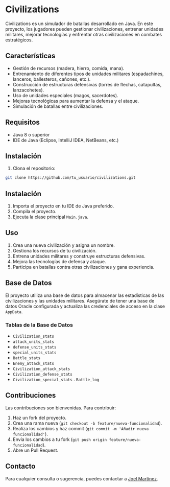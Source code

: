 # Civilizations

Civilizations es un simulador de batallas desarrollado en Java. En este proyecto, los jugadores pueden gestionar civilizaciones, entrenar unidades militares, mejorar tecnologías y enfrentar otras civilizaciones en combates estratégicos.

## Características

- Gestión de recursos (madera, hierro, comida, mana).
- Entrenamiento de diferentes tipos de unidades militares (espadachines, lanceros, ballesteros, cañones, etc.).
- Construcción de estructuras defensivas (torres de flechas, catapultas, lanzacohetes).
- Uso de unidades especiales (magos, sacerdotes).
- Mejoras tecnológicas para aumentar la defensa y el ataque.
- Simulación de batallas entre civilizaciones.

## Requisitos

- Java 8 o superior
- IDE de Java (Eclipse, IntelliJ IDEA, NetBeans, etc.)

## Instalación

1. Clona el repositorio:

```bash
git clone https://github.com/tu_usuario/civilizations.git
```
## Instalación

1. Importa el proyecto en tu IDE de Java preferido.
2. Compila el proyecto.
3. Ejecuta la clase principal `Main.java`.

## Uso

1. Crea una nueva civilización y asigna un nombre.
2. Gestiona los recursos de tu civilización.
3. Entrena unidades militares y construye estructuras defensivas.
4. Mejora las tecnologías de defensa y ataque.
5. Participa en batallas contra otras civilizaciones y gana experiencia.

## Base de Datos

El proyecto utiliza una base de datos para almacenar las estadísticas de las civilizaciones y las unidades militares. Asegúrate de tener una base de datos Oracle configurada y actualiza las credenciales de acceso en la clase `AppData`.

### Tablas de la Base de Datos

- `Civilization_stats`
- `attack_units_stats`
- `defense_units_stats`
- `special_units_stats`
- `Battle_stats`
- `Enemy_attack_stats`
- `Civilization_attack_stats`
- `Civilization_defense_stats`
- `Civilization_special_stats`
. `Battle_log`

## Contribuciones

Las contribuciones son bienvenidas. Para contribuir:

1. Haz un fork del proyecto.
2. Crea una rama nueva (`git checkout -b feature/nueva-funcionalidad`).
3. Realiza los cambios y haz commit (`git commit -m 'Añadir nueva funcionalidad'`).
4. Envía los cambios a tu fork (`git push origin feature/nueva-funcionalidad`).
5. Abre un Pull Request.

## Contacto

Para cualquier consulta o sugerencia, puedes contactar a [Joel Martínez](mailto:joelmv2004@gmail.com).
